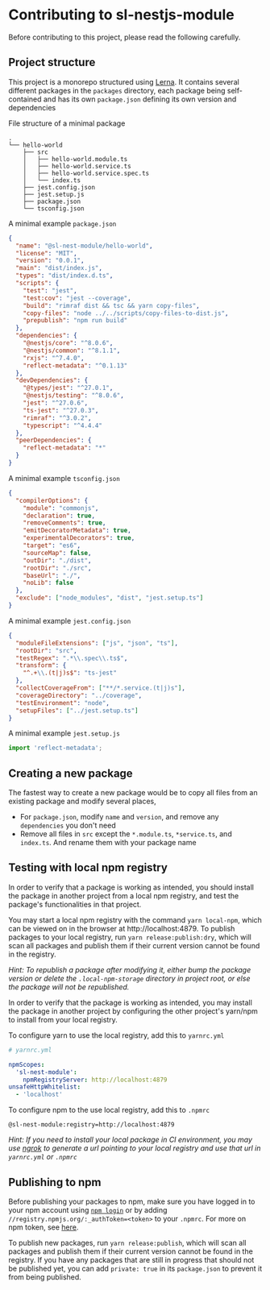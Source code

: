 # Contributing to sl-nestjs-module

Before contributing to this project, please read the following carefully.

## Project structure

This project is a monorepo structured using [Lerna](https://github.com/lerna/lerna). It contains several different packages in the `packages` directory, each package being self-contained and has its own `package.json` defining its own version and dependencies

File structure of a minimal package

```
.
└── hello-world
    ├── src
    │   ├── hello-world.module.ts
    │   ├── hello-world.service.ts
    │   ├── hello-world.service.spec.ts
    │   └── index.ts
    ├── jest.config.json
    ├── jest.setup.js
    ├── package.json
    └── tsconfig.json
```

A minimal example `package.json`

```json
{
  "name": "@sl-nest-module/hello-world",
  "license": "MIT",
  "version": "0.0.1",
  "main": "dist/index.js",
  "types": "dist/index.d.ts",
  "scripts": {
    "test": "jest",
    "test:cov": "jest --coverage",
    "build": "rimraf dist && tsc && yarn copy-files",
    "copy-files": "node ../../scripts/copy-files-to-dist.js",
    "prepublish": "npm run build"
  },
  "dependencies": {
    "@nestjs/core": "^8.0.6",
    "@nestjs/common": "^8.1.1",
    "rxjs": "^7.4.0",
    "reflect-metadata": "^0.1.13"
  },
  "devDependencies": {
    "@types/jest": "^27.0.1",
    "@nestjs/testing": "^8.0.6",
    "jest": "^27.0.6",
    "ts-jest": "^27.0.3",
    "rimraf": "^3.0.2",
    "typescript": "^4.4.4"
  },
  "peerDependencies": {
    "reflect-metadata": "*"
  }
}
```

A minimal example `tsconfig.json`

```json
{
  "compilerOptions": {
    "module": "commonjs",
    "declaration": true,
    "removeComments": true,
    "emitDecoratorMetadata": true,
    "experimentalDecorators": true,
    "target": "es6",
    "sourceMap": false,
    "outDir": "./dist",
    "rootDir": "./src",
    "baseUrl": "./",
    "noLib": false
  },
  "exclude": ["node_modules", "dist", "jest.setup.ts"]
}
```

A minimal example `jest.config.json`

```json
{
  "moduleFileExtensions": ["js", "json", "ts"],
  "rootDir": "src",
  "testRegex": ".*\\.spec\\.ts$",
  "transform": {
    "^.+\\.(t|j)s$": "ts-jest"
  },
  "collectCoverageFrom": ["**/*.service.(t|j)s"],
  "coverageDirectory": "../coverage",
  "testEnvironment": "node",
  "setupFiles": ["../jest.setup.ts"]
}
```

A minimal example `jest.setup.js`

```js
import 'reflect-metadata';
```

## Creating a new package

The fastest way to create a new package would be to copy all files from an existing package and modify several places,

- For `package.json`, modify `name` and `version`, and remove any `dependencies` you don't need
- Remove all files in `src` except the `*.module.ts`, `*service.ts`, and `index.ts`. And rename them with your package name

## Testing with local npm registry

In order to verify that a package is working as intended, you should install the package in another project from a local npm registry, and test the package's functionalities in that project.

You may start a local npm registry with the command `yarn local-npm`, which can be viewed on in the browser at http://localhost:4879. To publish packages to your local registry, run `yarn release:publish:dry`, which will scan all packages and publish them if their current version cannot be found in the registry.

_Hint: To republish a package after modifying it, either bump the package version or delete the `.local-npm-storage` directory in project root, or else the package will not be republished._

In order to verify that the package is working as intended, you may install the package in another project by configuring the other project's yarn/npm to install from your local registry.

To configure yarn to use the local registry, add this to `yarnrc.yml`

```yml
# yarnrc.yml

npmScopes:
  'sl-nest-module':
    npmRegistryServer: http://localhost:4879
unsafeHttpWhitelist:
  - 'localhost'
```

To configure npm to the use local registry, add this to `.npmrc`

```
@sl-nest-module:registry=http://localhost:4879
```

_Hint: If you need to install your local package in CI environment, you may use [ngrok](https://ngrok.com/) to generate a url pointing to your local registry and use that url in `yarnrc.yml` or `.npmrc`_

## Publishing to npm

Before publishing your packages to npm, make sure you have logged in to your npm account using [`npm login`](https://docs.npmjs.com/cli/v7/commands/npm-adduser) or by adding `//registry.npmjs.org/:_authToken=<token>` to your `.npmrc`. For more on npm token, see [here](https://docs.npmjs.com/creating-and-viewing-access-tokens).

To publish new packages, run `yarn release:publish`, which will scan all packages and publish them if their current version cannot be found in the registry. If you have any packages that are still in progress that should not be published yet, you can add `private: true` in its `package.json` to prevent it from being published.
